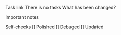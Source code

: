 Task link
There is no tasks
What has been changed?

Important notes

Self-checks
[] Polished
[] Debuged
[] Updated
